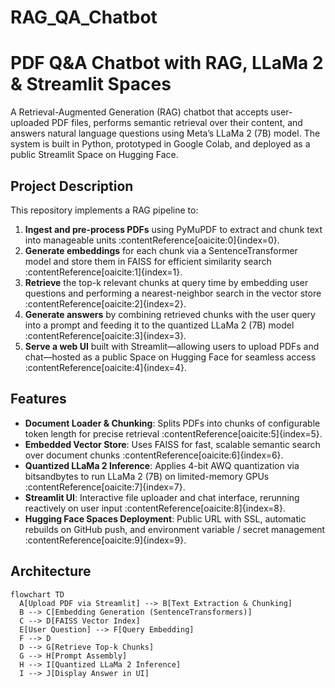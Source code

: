 # RAG_QA_Chatbot

# PDF Q&A Chatbot with RAG, LLaMa 2 & Streamlit Spaces

A Retrieval-Augmented Generation (RAG) chatbot that accepts user-uploaded PDF files, performs semantic retrieval over their content, and answers natural language questions using Meta’s LLaMa 2 (7B) model. The system is built in Python, prototyped in Google Colab, and deployed as a public Streamlit Space on Hugging Face.

## Project Description

This repository implements a RAG pipeline to:
1. **Ingest and pre-process PDFs** using PyMuPDF to extract and chunk text into manageable units :contentReference[oaicite:0]{index=0}.  
2. **Generate embeddings** for each chunk via a SentenceTransformer model and store them in FAISS for efficient similarity search :contentReference[oaicite:1]{index=1}.  
3. **Retrieve** the top-k relevant chunks at query time by embedding user questions and performing a nearest-neighbor search in the vector store :contentReference[oaicite:2]{index=2}.  
4. **Generate answers** by combining retrieved chunks with the user query into a prompt and feeding it to the quantized LLaMa 2 (7B) model :contentReference[oaicite:3]{index=3}.  
5. **Serve a web UI** built with Streamlit—allowing users to upload PDFs and chat—hosted as a public Space on Hugging Face for seamless access :contentReference[oaicite:4]{index=4}.

## Features

- **Document Loader & Chunking**: Splits PDFs into chunks of configurable token length for precise retrieval :contentReference[oaicite:5]{index=5}.  
- **Embedded Vector Store**: Uses FAISS for fast, scalable semantic search over document chunks :contentReference[oaicite:6]{index=6}.  
- **Quantized LLaMa 2 Inference**: Applies 4-bit AWQ quantization via bitsandbytes to run LLaMa 2 (7B) on limited-memory GPUs :contentReference[oaicite:7]{index=7}.  
- **Streamlit UI**: Interactive file uploader and chat interface, rerunning reactively on user input :contentReference[oaicite:8]{index=8}.  
- **Hugging Face Spaces Deployment**: Public URL with SSL, automatic rebuilds on GitHub push, and environment variable / secret management :contentReference[oaicite:9]{index=9}.

## Architecture

```mermaid
flowchart TD
  A[Upload PDF via Streamlit] --> B[Text Extraction & Chunking]
  B --> C[Embedding Generation (SentenceTransformers)]
  C --> D[FAISS Vector Index]
  E[User Question] --> F[Query Embedding]
  F --> D
  D --> G[Retrieve Top-k Chunks]
  G --> H[Prompt Assembly]
  H --> I[Quantized LLaMa 2 Inference]
  I --> J[Display Answer in UI]
